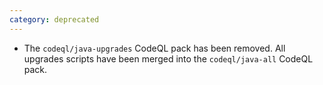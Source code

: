 ```yaml
---
category: deprecated
---
```

* The `codeql/java-upgrades` CodeQL pack has been removed. All upgrades scripts have been merged into the `codeql/java-all` CodeQL pack.
